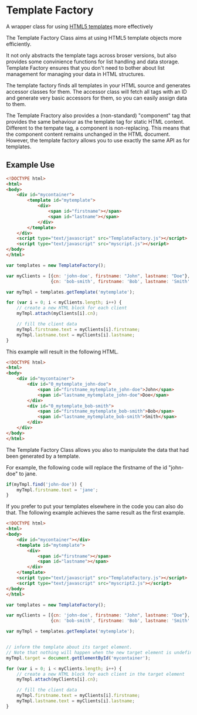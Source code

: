 Template Factory
================

A wrapper class for using [HTML5 templates](http://www.html5rocks.com/en/tutorials/webcomponents/template/)
more effectively

The Template Factory Class aims at using HTML5 template objects more efficiently.

It not only abstracts the template tags across broser versions, but also provides
some convinience functions for list handling and data storage. Template Factory
ensures that you don't need to bother about list management for managing your data
in HTML structures.

The template factory finds all templates in your HTML source and generates
accessor classes for them. The accessor class will fetch all tags with an ID and
generate very basic accessors for them, so you can easily assign data to them.

The Template Fractory also provides a (non-standard) "component" tag that provides
the same behaviour as the template tag for static HTML content. Different to the tempate
tag, a component is non-replacing. This means that the component content remains unchanged
in the HTML document. However, the template factory allows you to use exactly the same
API as for templates.

Example Use
-----------

```html index.html
<!DOCTYPE html>
<html>
<body>
    <div id="mycontainer">
        <template id="mytemplate">
            <div>
                <span id="firstname"></span>
                <span id="lastname"></span>
            </div>
        </template>
    </div>
    <script type="text/javascript" src="TemplateFactory.js"></script>
    <script type="text/javascript" src="myscript.js"></script>
</body>
</html>
```

```javascript myscript.js
var templates = new TemplateFactory();

var myClients = [{cn: 'john-doe', firstname: "John", lastname: "Doe"},
                 {cn: 'bob-smith', firstname: 'Bob', lastname: 'Smith' }];

var myTmpl = templates.getTemplate('mytemplate');

for (var i = 0; i < myClients.length; i++) {
    // create a new HTML block for each client
    myTmpl.attach(myClients[i].cn);

    // fill the client data
    myTmpl.firstname.text = myClients[i].firstname;
    myTmpl.lastname.text = myClients[i].lastname;
}
```


This example will result in the following HTML.

```html
<!DOCTYPE html>
<html>
<body>
    <div id="mycontainer">
        <div id="0_mytemplate_john-doe">
            <span id="firstname_mytemplate_john-doe">John</span>
            <span id="lastname_mytemplate_john-doe">Doe</span>
        </div>
        <div id="0_mytemplate_bob-smith">
            <span id="firstname_mytemplate_bob-smith">Bob</span>
            <span id="lastname_mytemplate_bob-smith">Smith</span>
        </div>
    </div>
</body>
</html>
```

The Template Factory Class allows you also to manipulate the data that had been
generated by a template.

For example, the following code will replace the firstname of the id "john-doe" to jane.

```javascript
if(myTmpl.find('john-doe')) {
    myTmpl.firstname.text = 'jane';
}
```

If you prefer to put your templates elsewhere in the code you can also do that.
The following example achieves the same result as the first example.


```html index.html
<!DOCTYPE html>
<html>
<body>
    <div id="mycontainer"></div>
    <template id="mytemplate">
        <div>
            <span id="firstname"></span>
            <span id="lastname"></span>
        </div>
    </template>
    <script type="text/javascript" src="TemplateFactory.js"></script>
    <script type="text/javascript" src="myscript2.js"></script>
</body>
</html>
```

```javascript myscript2.js
var templates = new TemplateFactory();

var myClients = [{cn: 'john-doe', firstname: "John", lastname: "Doe"},
                 {cn: 'bob-smith', firstname: 'Bob', lastname: 'Smith' }];

var myTmpl = templates.getTemplate('mytemplate');


// inform the template about its target element.
// Note that nothing will happen when the new target element is undefined.
myTmpl.target = document.getElementById('mycontainer');

for (var i = 0; i < myClients.length; i++) {
    // create a new HTML block for each client in the target element
    myTmpl.attach(myClients[i].cn);

    // fill the client data
    myTmpl.firstname.text = myClients[i].firstname;
    myTmpl.lastname.text = myClients[i].lastname;
}
```

